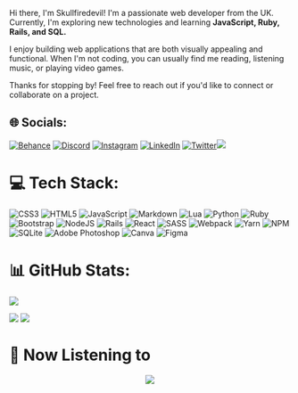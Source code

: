 Hi there, I'm Skullfiredevil! I'm a passionate web developer from the UK. Currently, I'm exploring new technologies and learning **JavaScript, Ruby, Rails, and SQL.**

I enjoy building web applications that are both visually appealing and functional. When I'm not coding, you can usually find me reading, listening music, or playing video games.

Thanks for stopping by! Feel free to reach out if you'd like to connect or collaborate on a project.



## 🌐 Socials:
[![Behance](https://img.shields.io/badge/Behance-1769ff?logo=behance&logoColor=white)](https://behance.net/Skullfiredevil) [![Discord](https://img.shields.io/badge/Discord-%237289DA.svg?logo=discord&logoColor=white)](https://discord.com/users/524950020634705932) [![Instagram](https://img.shields.io/badge/Instagram-%23E4405F.svg?logo=Instagram&logoColor=white)](https://instagram.com/Skullfiredevil) [![LinkedIn](https://img.shields.io/badge/LinkedIn-%230077B5.svg?logo=linkedin&logoColor=white)](https://linkedin.com/in/tiago-pinto-954674251) [![Twitter](https://img.shields.io/badge/Twitter-%231DA1F2.svg?logo=Twitter&logoColor=white)](https://twitter.com/Skullfiredevil1)[![](https://visitcount.itsvg.in/api?id=Skullfiredevil&icon=0&color=12)](https://visitcount.itsvg.in)

# 💻 Tech Stack:
![CSS3](https://img.shields.io/badge/css3-%231572B6.svg?style=for-the-badge&logo=css3&logoColor=white) ![HTML5](https://img.shields.io/badge/html5-%23E34F26.svg?style=for-the-badge&logo=html5&logoColor=white) ![JavaScript](https://img.shields.io/badge/javascript-%23323330.svg?style=for-the-badge&logo=javascript&logoColor=%23F7DF1E) ![Markdown](https://img.shields.io/badge/markdown-%23000000.svg?style=for-the-badge&logo=markdown&logoColor=white) ![Lua](https://img.shields.io/badge/lua-%232C2D72.svg?style=for-the-badge&logo=lua&logoColor=white) ![Python](https://img.shields.io/badge/python-3670A0?style=for-the-badge&logo=python&logoColor=ffdd54) ![Ruby](https://img.shields.io/badge/ruby-%23CC342D.svg?style=for-the-badge&logo=ruby&logoColor=white) ![Bootstrap](https://img.shields.io/badge/bootstrap-%23563D7C.svg?style=for-the-badge&logo=bootstrap&logoColor=white) ![NodeJS](https://img.shields.io/badge/node.js-6DA55F?style=for-the-badge&logo=node.js&logoColor=white) ![Rails](https://img.shields.io/badge/rails-%23CC0000.svg?style=for-the-badge&logo=ruby-on-rails&logoColor=white) ![React](https://img.shields.io/badge/react-%2320232a.svg?style=for-the-badge&logo=react&logoColor=%2361DAFB) ![SASS](https://img.shields.io/badge/SASS-hotpink.svg?style=for-the-badge&logo=SASS&logoColor=white) ![Webpack](https://img.shields.io/badge/webpack-%238DD6F9.svg?style=for-the-badge&logo=webpack&logoColor=black) ![Yarn](https://img.shields.io/badge/yarn-%232C8EBB.svg?style=for-the-badge&logo=yarn&logoColor=white) ![NPM](https://img.shields.io/badge/NPM-%23000000.svg?style=for-the-badge&logo=npm&logoColor=white) ![SQLite](https://img.shields.io/badge/sqlite-%2307405e.svg?style=for-the-badge&logo=sqlite&logoColor=white) ![Adobe Photoshop](https://img.shields.io/badge/adobephotoshop-%2331A8FF.svg?style=for-the-badge&logo=adobephotoshop&logoColor=white) ![Canva](https://img.shields.io/badge/Canva-%2300C4CC.svg?style=for-the-badge&logo=Canva&logoColor=white) 	![Figma](https://img.shields.io/badge/figma-%23F24E1E.svg?style=for-the-badge&logo=figma&logoColor=white)
# 📊 GitHub Stats:
![](https://github-readme-stats.vercel.app/api?username=Skullfiredevil&theme=dark&hide_border=false&include_all_commits=false&count_private=false)

![](https://github-readme-streak-stats.herokuapp.com/?user=Skullfiredevil&theme=dark&hide_border=false)
![](https://github-readme-stats.vercel.app/api/top-langs/?username=Skullfiredevil&theme=dark&hide_border=false&include_all_commits=false&count_private=false&layout=compact)

<!-- ## 🐦 Latest Tweet
[![](https://gtce.itsvg.in/api?username=Skullfiredevil1)](https://github.com/VishwaGauravIn/github-twitter-card-embed) -->
<!--
  ## 💰 You can help me by Donating
  [![PayPal](https://img.shields.io/badge/PayPal-00457C?style=for-the-badge&logo=paypal&logoColor=white)](https://paypal.me/Skullfiredevil) -->

# 🎵 Now Listening to
<div align="center"><img src="https://spotify-github-profile.vercel.app/api/view?uid=ynpg21rtgkb78wui2olcfi6bo&cover_image=true&theme=default&show_offline=true&background_color=121212&interchange=true&bar_color_cover=true&bar_color=56a654" /></div>  
